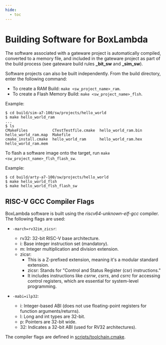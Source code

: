 ```yaml
---
hide:
  - toc
---
```


# Building Software for BoxLambda

The software associated with a gateware project is automatically compiled, converted to a memory file, and included in the gateware project as part of the build process (see gateware build rules **<project>_bit_sw** and **<project>_sim_sw**).

Software projects can also be built independently. From the build directory, enter the following command:

- To create a RAM Build: `make <sw_project_name>_ram`.
- To create a Flash Memory Build: `make <sw_project_name>_flsh`.

Example:

```
$ cd build/sim-a7-100/sw/projects/hello_world
$ make hello_world_ram
...
$ ls
CMakeFiles           CTestTestfile.cmake  hello_world_ram.bin  hello_world_ram.map  Makefile
cmake_install.cmake  hello_world_ram      hello_world_ram.hex  hello_world_ram.mem
```

To flash a software image onto the target, run `make <sw_project_name>_flsh_flash_sw`.

Example:

```
$ cd build/arty-a7-100/sw/projects/hello_world
$ make hello_world_flsh
$ make hello_world_flsh_flash_sw
```

## RISC-V GCC Compiler Flags

BoxLambda software is built using the *riscv64-unknown-elf-gcc* compiler. The following flags are used:

- `-march=rv32im_zicsr`:
    - rv32: 32-bit RISC-V base architecture.
    - i: Base integer instruction set (mandatory).
    - m: Integer multiplication and division extension.
    - zicsr:
        - This is a Z-prefixed extension, meaning it's a modular standard extension.
        - zicsr: Stands for "Control and Status Register (csr) instructions."
        - It includes instructions like *csrrw*, *csrrs*, and *csrrc* for accessing control registers, which are essential for system-level programming.

- `-mabi=ilp32`:
    - i: Integer-based ABI (does not use floating-point registers for function arguments/returns).
    - l: Long and int types are 32-bit.
    - p: Pointers are 32-bit wide.
    - 32: Indicates a 32-bit ABI (used for RV32 architectures).

The compiler flags are defined in [scripts/toolchain.cmake](https://github.com/epsilon537/boxlambda/blob/master/scripts/toolchain.cmake).

